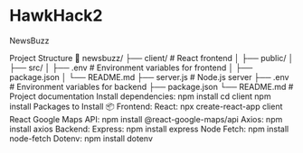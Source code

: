 # HawkHack2
NewsBuzz

Project Structure 📂
newsbuzz/
├── client/              # React frontend
│   ├── public/
│   ├── src/
│   ├── .env             # Environment variables for frontend
│   ├── package.json
│   └── README.md
├── server.js            # Node.js server
├── .env                 # Environment variables for backend
├── package.json
└── README.md            # Project documentation
Install dependencies:
npm install
cd client
npm install
Packages to Install 📦
Frontend:
React: npx create-react-app client
React Google Maps API: npm install @react-google-maps/api
Axios: npm install axios
Backend:
Express: npm install express
Node Fetch: npm install node-fetch
Dotenv: npm install dotenv

